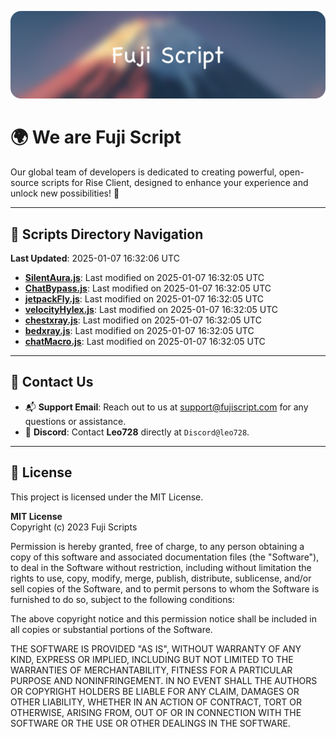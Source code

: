 ![Banner](.github/b.webp)

# 🌍 **We are Fuji Script**

Our global team of developers is dedicated to creating powerful, open-source scripts for Rise Client, designed to enhance your experience and unlock new possibilities! 🌟

---
<!-- SCRIPTS_NAVIGATION_START -->
## 📂 **Scripts Directory Navigation**

**Last Updated**: 2025-01-07 16:32:06 UTC

- **[SilentAura.js](scripts/SilentAura.js)**: Last modified on 2025-01-07 16:32:05 UTC
- **[ChatBypass.js](scripts/ChatBypass.js)**: Last modified on 2025-01-07 16:32:05 UTC
- **[jetpackFly.js](scripts/jetpackFly.js)**: Last modified on 2025-01-07 16:32:05 UTC
- **[velocityHylex.js](scripts/velocityHylex.js)**: Last modified on 2025-01-07 16:32:05 UTC
- **[chestxray.js](scripts/chestxray.js)**: Last modified on 2025-01-07 16:32:05 UTC
- **[bedxray.js](scripts/bedxray.js)**: Last modified on 2025-01-07 16:32:05 UTC
- **[chatMacro.js](scripts/chatMacro.js)**: Last modified on 2025-01-07 16:32:05 UTC

<!-- SCRIPTS_NAVIGATION_END -->

---

## 💬 **Contact Us**  
- 📬 **Support Email**: Reach out to us at [support@fujiscript.com](mailto:support@fujiscript.com) for any questions or assistance.  
- 💬 **Discord**: Contact **Leo728** directly at `Discord@leo728`.

---

## 📜 **License**

This project is licensed under the MIT License.  

**MIT License**  
Copyright (c) 2023 Fuji Scripts  

Permission is hereby granted, free of charge, to any person obtaining a copy of this software and associated documentation files (the "Software"), to deal in the Software without restriction, including without limitation the rights to use, copy, modify, merge, publish, distribute, sublicense, and/or sell copies of the Software, and to permit persons to whom the Software is furnished to do so, subject to the following conditions:  

The above copyright notice and this permission notice shall be included in all copies or substantial portions of the Software.  

THE SOFTWARE IS PROVIDED "AS IS", WITHOUT WARRANTY OF ANY KIND, EXPRESS OR IMPLIED, INCLUDING BUT NOT LIMITED TO THE WARRANTIES OF MERCHANTABILITY, FITNESS FOR A PARTICULAR PURPOSE AND NONINFRINGEMENT. IN NO EVENT SHALL THE AUTHORS OR COPYRIGHT HOLDERS BE LIABLE FOR ANY CLAIM, DAMAGES OR OTHER LIABILITY, WHETHER IN AN ACTION OF CONTRACT, TORT OR OTHERWISE, ARISING FROM, OUT OF OR IN CONNECTION WITH THE SOFTWARE OR THE USE OR OTHER DEALINGS IN THE SOFTWARE.  
